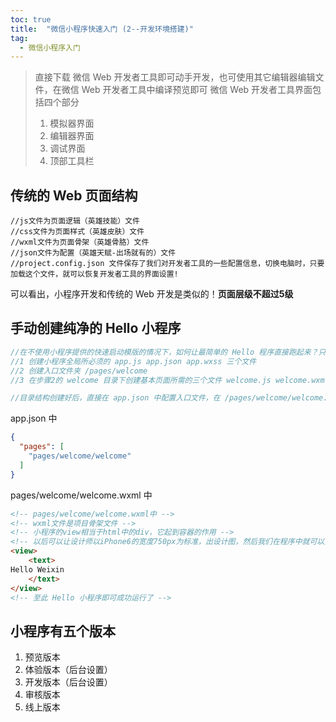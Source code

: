 ```yaml
---
toc: true
title:  "微信小程序快速入门 (2--开发环境搭建)"
tag: 
  - 微信小程序入门
---
```

> 直接下载 微信 Web 开发者工具即可动手开发，也可使用其它编辑器编辑文件，在微信 Web 开发者工具中编译预览即可
> 微信 Web 开发者工具界面包括四个部分
> 1. 模拟器界面
> 2. 编辑器界面
> 3. 调试界面
> 4. 顶部工具栏

## 传统的 Web 页面结构

```
//js文件为页面逻辑（英雄技能）文件
//css文件为页面样式（英雄皮肤）文件
//wxml文件为页面骨架（英雄骨胳）文件
//json文件为配置（英雄天赋-出场就有的）文件
//project.config.json 文件保存了我们对开发者工具的一些配置信息，切换电脑时，只要加载这个文件，就可以恢复开发者工具的界面设置!
```
可以看出，小程序开发和传统的 Web 开发是类似的！**页面层级不超过5级**



## 手动创建纯净的 Hello 小程序

```js
//在不使用小程序提供的快速启动模版的情况下，如何让最简单的 Hello 程序直接跑起来？只需要如下几步！！
//1 创建小程序全局所必须的 app.js app.json app.wxss 三个文件
//2 创建入口文件夹 /pages/welcome
//3 在步骤2的 welcome 目录下创建基本页面所需的三个文件 welcome.js welcome.wxml welcome.wxss

//目录结构创建好后，直接在 app.json 中配置入口文件，在 /pages/welcome/welcome.wxml 文件中编写代码。Ctrl + s 保存即可自动编译并在模拟器预览! 下面是源代码
```

app.json 中

```json
{
  "pages": [
    "pages/welcome/welcome"
  ]
}
```

pages/welcome/welcome.wxml 中

```html
<!-- pages/welcome/welcome.wxml中 -->
<!-- wxml文件是项目骨架文件 -->
<!-- 小程序的view相当于html中的div，它起到容器的作用 -->
<!-- 以后可以让设计师以iPhone6的宽度750px为标准，出设计图，然后我们在程序中就可以直接使用设计师给出的宽度，并且以rpx为单位 -->
<view>
    <text>
Hello Weixin
    </text>
</view>
<!-- 至此 Hello 小程序即可成功运行了 -->

```

## 小程序有五个版本
1. 预览版本 
2. 体验版本（后台设置）
3. 开发版本（后台设置）
4. 审核版本
5. 线上版本

